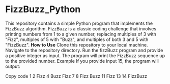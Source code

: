 # FizzBuzz_Python
This repository contains a simple Python program that implements the FizzBuzz algorithm. FizzBuzz is a classic coding challenge that involves printing numbers from 1 to a given number, replacing multiples of 3 with "Fizz", multiples of 5 with "Buzz", and multiples of both 3 and 5 with "FizzBuzz".
**How to Use**
Clone this repository to your local machine.
Navigate to the repository directory.
Run the fizzBuzz program and provide a positive integer as input.
The program will print the FizzBuzz sequence up to the provided number.
Example
If you provide input 15, the program will output:

Copy code
1
2
Fizz
4
Buzz
Fizz
7
8
Fizz
Buzz
11
Fizz
13
14
FizzBuzz

